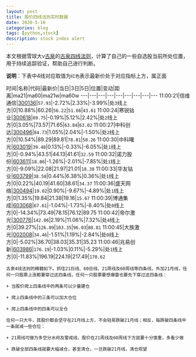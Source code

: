 ```yaml
---
layout: post
title: 股价四线法则实时数据
date: 2020-5-10
categories: blog
tags: [python,stock]
description: stock index alert
---
```



本文根据雪球大v[古泉](https://xueqiu.com/u/7148646888)的[古泉四线法则](https://xueqiu.com/7148646888/130498192)，计算了自己的一些自选股当前所处位置，用于持续追踪验证，帮助自己进行判断。

**说明**：下表中4线对应取值为`红色`表示最新价处于对应指标上方，属正面

时间|名称|代码|最新价|当日|3日|5日|位置|变动|距离|ma21|ma60|ma21w|ma60w
---|---|---|---|---|---|---|---|---
11:00:21|信维通信|[300136](https://xueqiu.com/S/SZ300136)|`57.93`|-2.72%|2.33%|-3.99%|处`3`线上方|0|10.88%|60.26|`56.22`|`51.66`|`43.61`
11:00:24|寒锐钴业|[300618](https://xueqiu.com/S/SZ300618)|`69.75`|-0.19%|5.12%|2.42%|处`2`线上方|0|3.05%|73.57|71.65|`63.84`|`63.02`
11:00:27|中科创达|[300496](https://xueqiu.com/S/SZ300496)|`84.73`|1.05%|2.04%|-1.50%|处`2`线上方|0|10.54%|89.29|89.81|`78.81`|`58.26`
11:00:30|中科曙光|[603019](https://xueqiu.com/S/SH603019)|`39.48`|0.13%|-0.33%|-6.05%|处`1`线上方|0|-0.94%|43.51|44.13|41.61|`32.59`
11:00:32|诺力股份|[603611](https://xueqiu.com/S/SH603611)|`18.86`|-1.26%|-2.01%|-7.85%|处`1`线上方|0|-9.09%|22.08|21.97|21.01|`18.38`
11:00:33|华友钴业|[603799](https://xueqiu.com/S/SH603799)|`38.58`|0.44%|6.38%|0.36%|处`1`线上方|0|0.22%|40.19|41.60|38.61|`34.37`
11:00:36|盛天网络|[300494](https://xueqiu.com/S/SZ300494)|`19.02`|0.90%|-9.67%|-4.89%|处`1`线上方|0|1.35%|19.84|21.38|19.16|`15.67`
11:00:39|博通集成|[603068](https://xueqiu.com/S/SH603068)|`67.61`|-1.04%|-1.73%|-8.40%|处`0`线上方|0|-14.34%|73.49|78.15|76.12|89.75
11:00:42|帝尔激光|[300776](https://xueqiu.com/S/SZ300776)|`142.06`|2.19%|11.06%|7.32%|处`4`线上方|0|39.27%|`126.89`|`103.35`|`96.03`|`88.81`
11:00:45|大族激光|[002008](https://xueqiu.com/S/SZ002008)|`34.46`|-1.51%|1.19%|-2.84%|处`0`线上方|0|-5.02%|36.70|38.03|35.31|35.23
11:00:46|兆易创新|[603986](https://xueqiu.com/S/SH603986)|`176.19`|-1.03%|0.11%|-5.29%|处`1`线上方|0|-11.83%|196.19|224.19|217.49|`170.62`

```
古泉4线法则的精髓如下。抓住21日线、60日线、21周线及60周线等四条线，外加21月线，任何一只股票上涨都要穿过这四条线，任何一只股票要想爆雷也要先下穿过这四条线：

+ 当股价爬上四条线中的两条可以少量建仓

+ 爬上四条线中的三条可以加大仓位

+ 爬上四条线中的四条可以全仓

任何一只大牛，其股价都会坚守在21月线上方，不会轻易跌破21月线；相反，每跌破四条线中一条就减一些仓位：

+ 21周线可做为多空分水岭及警戒线，股价在21周线及60周线下方就要十分慎重，多看少做

+ 跌破全部四条线就要大幅减仓，甚至清仓，一旦跌破21月线，清仓观望
```